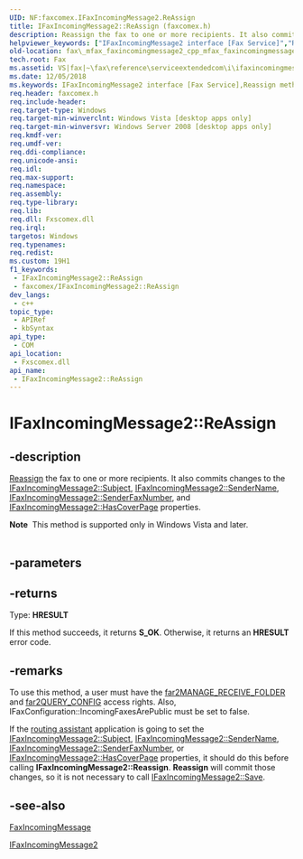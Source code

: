 ```yaml
---
UID: NF:faxcomex.IFaxIncomingMessage2.ReAssign
title: IFaxIncomingMessage2::ReAssign (faxcomex.h)
description: Reassign the fax to one or more recipients. It also commits changes to the IFaxIncomingMessage2::Subject, IFaxIncomingMessage2::SenderName, IFaxIncomingMessage2::SenderFaxNumber, and IFaxIncomingMessage2::HasCoverPage properties.
helpviewer_keywords: ["IFaxIncomingMessage2 interface [Fax Service]","Reassign method","IFaxIncomingMessage2.ReAssign","IFaxIncomingMessage2.Reassign","IFaxIncomingMessage2::ReAssign","IFaxIncomingMessage2::Reassign","ReAssign","Reassign method [Fax Service]","Reassign method [Fax Service]","IFaxIncomingMessage2 interface","_mfax_faxincomingmessage.reassign","fax._mfax_faxincomingmessage2_cpp_mfax_faxincomingmessage_reassign_cpp","fax._mfax_faxincomingmessage_reassign","faxcomex/IFaxIncomingMessage2::Reassign"]
old-location: fax\_mfax_faxincomingmessage2_cpp_mfax_faxincomingmessage_reassign_cpp.htm
tech.root: Fax
ms.assetid: VS|fax|~\fax\reference\serviceextendedcom\i\ifaxincomingmessage2\reassign.htm
ms.date: 12/05/2018
ms.keywords: IFaxIncomingMessage2 interface [Fax Service],Reassign method, IFaxIncomingMessage2.ReAssign, IFaxIncomingMessage2.Reassign, IFaxIncomingMessage2::ReAssign, IFaxIncomingMessage2::Reassign, ReAssign, Reassign method [Fax Service], Reassign method [Fax Service],IFaxIncomingMessage2 interface, _mfax_faxincomingmessage.reassign, fax._mfax_faxincomingmessage2_cpp_mfax_faxincomingmessage_reassign_cpp, fax._mfax_faxincomingmessage_reassign, faxcomex/IFaxIncomingMessage2::Reassign
req.header: faxcomex.h
req.include-header: 
req.target-type: Windows
req.target-min-winverclnt: Windows Vista [desktop apps only]
req.target-min-winversvr: Windows Server 2008 [desktop apps only]
req.kmdf-ver: 
req.umdf-ver: 
req.ddi-compliance: 
req.unicode-ansi: 
req.idl: 
req.max-support: 
req.namespace: 
req.assembly: 
req.type-library: 
req.lib: 
req.dll: Fxscomex.dll
req.irql: 
targetos: Windows
req.typenames: 
req.redist: 
ms.custom: 19H1
f1_keywords:
 - IFaxIncomingMessage2::ReAssign
 - faxcomex/IFaxIncomingMessage2::ReAssign
dev_langs:
 - c++
topic_type:
 - APIRef
 - kbSyntax
api_type:
 - COM
api_location:
 - Fxscomex.dll
api_name:
 - IFaxIncomingMessage2::ReAssign
---
```


# IFaxIncomingMessage2::ReAssign


## -description

<a href="/previous-versions/windows/desktop/fax/-mfax-glossary">Reassign</a> the fax to one or more recipients. It also commits changes to the <a href="/previous-versions/windows/desktop/fax/-mfax-faxincomingmessage-subject-vb">IFaxIncomingMessage2::Subject</a>, <a href="/previous-versions/windows/desktop/fax/-mfax-faxincomingmessage-sendername-vb">IFaxIncomingMessage2::SenderName</a>, <a href="/previous-versions/windows/desktop/fax/-mfax-faxincomingmessage-senderfaxnumber-vb">IFaxIncomingMessage2::SenderFaxNumber</a>, and <a href="/previous-versions/windows/desktop/fax/-mfax-faxincomingmessage-hascoverpage-vb">IFaxIncomingMessage2::HasCoverPage</a> properties.


<div class="alert"><b>Note</b>  This method is supported only in Windows Vista and later.</div><div> </div>

## -parameters

## -returns

Type: <b>HRESULT</b>

If this method succeeds, it returns <b xmlns:loc="http://microsoft.com/wdcml/l10n">S_OK</b>. Otherwise, it returns an <b xmlns:loc="http://microsoft.com/wdcml/l10n">HRESULT</b> error code.

## -remarks

To use this method, a user must have the <a href="/previous-versions/windows/desktop/api/faxcomex/ne-faxcomex-fax_access_rights_enum_2">far2MANAGE_RECEIVE_FOLDER</a> and <a href="/previous-versions/windows/desktop/api/faxcomex/ne-faxcomex-fax_access_rights_enum_2">far2QUERY_CONFIG</a> access rights. Also, IFaxConfiguration::IncomingFaxesArePublic must be set to false.

If the <a href="/previous-versions/windows/desktop/fax/-mfax-glossary">routing assistant</a> application is going to set the <a href="/previous-versions/windows/desktop/fax/-mfax-faxincomingmessage-subject-vb">IFaxIncomingMessage2::Subject</a>, <a href="/previous-versions/windows/desktop/fax/-mfax-faxincomingmessage-sendername-vb">IFaxIncomingMessage2::SenderName</a>, <a href="/previous-versions/windows/desktop/fax/-mfax-faxincomingmessage-senderfaxnumber-vb">IFaxIncomingMessage2::SenderFaxNumber</a>, or <a href="/previous-versions/windows/desktop/fax/-mfax-faxincomingmessage-hascoverpage-vb">IFaxIncomingMessage2::HasCoverPage</a> properties, it should do this before calling <b>IFaxIncomingMessage2::Reassign</b>. <b>Reassign</b> will commit those changes, so it is not necessary to call <a href="/previous-versions/windows/desktop/fax/-mfax-faxincomingmessage-save-vb">IFaxIncomingMessage2::Save</a>.

## -see-also

<a href="/previous-versions/windows/desktop/fax/-mfax-faxincomingmessage">FaxIncomingMessage</a>



<a href="/previous-versions/windows/desktop/api/faxcomex/nn-faxcomex-ifaxincomingmessage2">IFaxIncomingMessage2</a>

